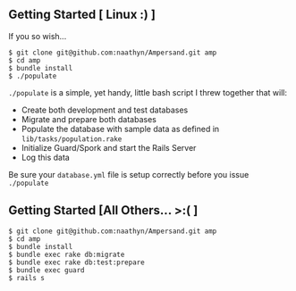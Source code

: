 ## Getting Started [ Linux :) ]

If you so wish...

    $ git clone git@github.com:naathyn/Ampersand.git amp
    $ cd amp
    $ bundle install
    $ ./populate

`./populate` is a simple, yet handy, little bash script I threw together that will:

* Create both development and test databases
* Migrate and prepare both databases
* Populate the database with sample data as defined in `lib/tasks/population.rake`
* Initialize Guard/Spork and start the Rails Server
* Log this data

Be sure your `database.yml` file is setup correctly before you issue `./populate`

## Getting Started [All Others... >:( ]

    $ git clone git@github.com:naathyn/Ampersand.git amp
    $ cd amp
    $ bundle install
    $ bundle exec rake db:migrate
    $ bundle exec rake db:test:prepare
    $ bundle exec guard
    $ rails s
